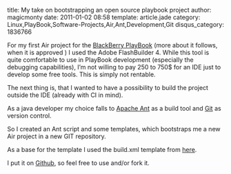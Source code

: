 title: My take on bootstrapping an open source playbook project
author: magicmonty
date: 2011-01-02 08:58
template: article.jade
category: Linux,PlayBook,Software-Projects,Air,Ant,Development,Git
disqus_category: 1836766

For my first Air project for the [BlackBerry PlayBook](http://us.blackberry.com/developers/tablet/devresources.jsp) (more about it follows, when it is approved  ) I used the Adobe FlashBuilder 4. While this tool is quite comfortable to use in PlayBook development (especially the debugging capabilities), I’m not willing to pay 250 to 750$ for an IDE just to develop some free tools. This is simply not rentable.

The next thing is, that I wanted to have a possibility to build the project outside the IDE (already with CI in mind).

As a java developer my choice falls to [Apache Ant](http://ant.apache.org/bindownload.cgi) as a build tool and [Git](http://git-scm.com/) as version control.

So I created an Ant script and some templates, which bootstraps me a new Air project in a new GIT repository.

As a base for the template I used the build.xml template from [here](http://www.planetb.ca/2010/12/how-to-use-apache-ant-to-automate-blackberry-playbook-builds/).

I put it on [Github](https://github.com/magicmonty/playbook-template), so feel free to use and/or fork it.